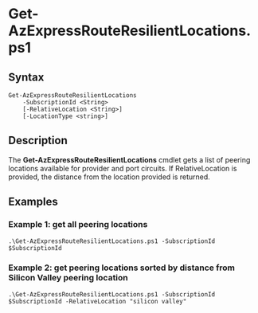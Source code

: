 # Get-AzExpressRouteResilientLocations.ps1
## Syntax
```
Get-AzExpressRouteResilientLocations
	-SubscriptionId <String>
	[-RelativeLocation <String>]
	[-LocationType <string>]
```

## Description
The  **Get-AzExpressRouteResilientLocations**  cmdlet gets a list of peering locations available for provider and port circuits. If RelativeLocation is provided, the distance from the location provided is returned.

## Examples
### Example 1: get all peering locations
```
.\Get-AzExpressRouteResilientLocations.ps1 -SubscriptionId $SubscriptionId
```
### Example 2: get peering locations sorted by distance from Silicon Valley peering location
```
.\Get-AzExpressRouteResilientLocations.ps1 -SubscriptionId $SubscriptionId -RelativeLocation "silicon valley"
```